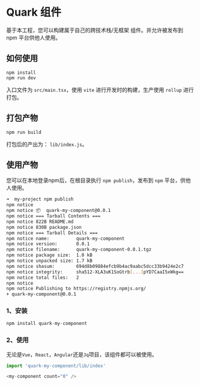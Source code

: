 # Quark 组件

基于本工程，您可以构建属于自己的跨技术栈/无框架 组件。并允许被发布到 npm 平台供他人使用。

## 如何使用

```
npm install
npm run dev
```

入口文件为 `src/main.tsx`，使用 `vite` 进行开发时的构建，生产使用 `rollup` 进行打包。

## 打包产物

```
npm run build
```
打包后的产出为： `lib/index.js`。

## 使用产物

您可以在本地登录npm后，在根目录执行 `npm publish`，发布到 `npm` 平台，供他人使用。
```bash
➜  my-project npm publish
npm notice
npm notice 📦  quark-my-component@0.0.1
npm notice === Tarball Contents ===
npm notice 822B README.md
npm notice 830B package.json
npm notice === Tarball Details ===
npm notice name:          quark-my-component
npm notice version:       0.0.1
npm notice filename:      quark-my-component-0.0.1.tgz
npm notice package size:  1.0 kB
npm notice unpacked size: 1.7 kB
npm notice shasum:        694d8b09884efcb9b4ac9aabc5dcc33b9424e2c7
npm notice integrity:     sha512-XLA3uK1SoGtrb[...]pYD7CaaI5xWkg==
npm notice total files:   2
npm notice
npm notice Publishing to https://registry.npmjs.org/
+ quark-my-component@0.0.1
```

### 1、安装

```javascript
npm install quark-my-component
```

### 2、使用

无论是`Vue`，`React`，`Angular`还是`Jq`项目，该组件都可以被使用。

```js
import 'quark-my-component/lib/index'

<my-component count="0" />
```